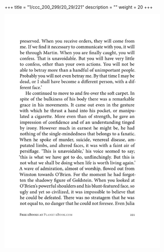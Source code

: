 +++
title = "1/ccc_200_299/20_29/221"
description = ""
weight = 20
+++

<img class="center-fit-jpg" src="/jpg_/out_jpg_1984__221.jpg" ></img>


